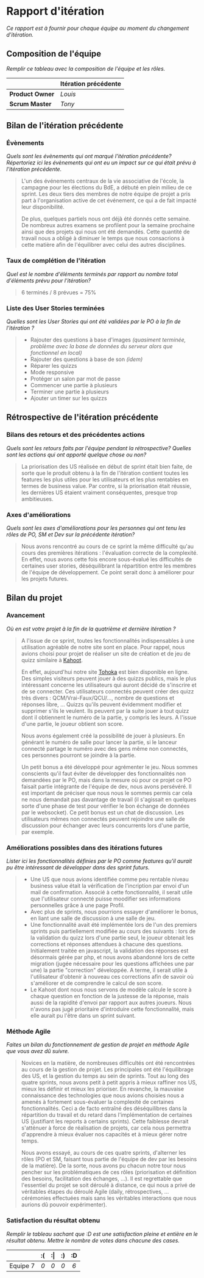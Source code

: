 # Rapport d'itération  
*Ce rapport est à fournir pour chaque équipe au moment du changement d'itération.*

## Composition de l'équipe 
*Remplir ce tableau avec la composition de l'équipe et les rôles.*

|  &nbsp;                 | Itération précédente     |
| -------------           |-------------             |
| **Product Owner**       | *Louis*                  |
| **Scrum Master**        | *Tony*                   |

## Bilan de l'itération précédente  
### Évènements 
*Quels sont les évènements qui ont marqué l'itération précédente? Répertoriez ici les évènements qui ont eu un impact sur ce qui était prévu à l'itération précédente.*
> L'un des événements centraux de la vie associative de l'école, la campagne pour les élections du BdE, a débuté en plein milieu de ce sprint. Les deux tiers des membres de notre équipe 
  > de projet a pris part à l'organisation active de cet événement, ce qui a de fait impacté leur disponibilité.
>
> De plus, quelques partiels nous ont déjà été donnés cette semaine. De nombreux autres examens se profilent pour la semaine prochaine ainsi que des projets qui nous ont été demandés. Cette quantité de travail 
> nous a obligé à diminuer le temps que nous consacrions à cette matière afin de l'équilibrer avec celui des autres disciplines.

### Taux de complétion de l'itération  
*Quel est le nombre d'éléments terminés par rapport au nombre total d'éléments prévu pour l'itération?*
> 6 terminés / 8 prévues = 75%

### Liste des User Stories terminées
*Quelles sont les User Stories qui ont été validées par le PO à la fin de l'itération ?*
> - Rajouter des questions à base d'images *(quasiment terminée, problème avec la base de données du serveur alors que fonctionnel en local)*
> - Rajouter des questions à base de son *(idem)*
> - Réparer les quizzs
> - Mode responsive
> - Protéger un salon par mot de passe
> - Commencer une partie à plusieurs
> - Terminer une partie à plusieurs
> - Ajouter un timer sur les quizzs

## Rétrospective de l'itération précédente
  
### Bilans des retours et des précédentes actions 
*Quels sont les retours faits par l'équipe pendant la rétrospective? Quelles sont les actions qui ont apporté quelque chose ou non?*
> La priorisation des US réalisée en début de sprint était bien faite, de sorte que le produit obtenu à la fin de l'itération contient toutes les features
> les plus utiles pour les utilisateurs et les plus rentables en termes de business value. Par contre, si la priorisation était réussie, les dernières US étaient vraiment conséquentes, presque trop ambitieuses.

### Axes d'améliorations 
*Quels sont les axes d'améliorations pour les personnes qui ont tenu les rôles de PO, SM et Dev sur la précédente itération?*
> Nous avons rencontré au cours de ce sprint la même difficulté qu'au cours des premières itérations : l'évaluation correcte de la complexité. En  effet, nous avons cette fois encore sous-évalué les difficultés de certaines user stories, 
> déséquilibrant la répartition entre les membres de l'équipe de développement. Ce point serait donc à améliorer pour les projets futures.



## Bilan du projet  
### Avancement  
*Où en est votre projet à la fin de la quatrième et dernière itération ?*
> A l'issue de ce sprint, toutes les fonctionnalités indispensables à une utilisation agréable de notre site sont en place. Pour rappel, nous avions choisi pour projet de réaliser un site de création et de jeu de quizz similaire à [Kahoot](https://kahoot.com).
>
> En effet, aujourd'hui notre site [Tohoka](https://tohoka.tk) est bien disponible en ligne. Des simples visiteurs peuvent jouer à des quizzs publics, mais le plus intéressant concerne les utilisateurs qui auront décidé de s'inscrire et de se connecter.
> Ces utilisateurs connectés peuvent créer des quizz très divers : QCM/Vrai-Faux/QCU/..., nombre de questions et réponses libre, ... Quizzs qu'ils peuvent évidemment modifier et supprimer s'ils le veulent. Ils peuvent par la suite
> jouer à tout quizz dont il obtiennent le numéro de la partie, y compris les leurs. A l'issue d'une partie, le joueur obtient son score.
>
> Nous avons également créé la possibilité de jouer à plusieurs. En générant le numéro de salle pour lancer la partie, si le lanceur connecté partage le numéro avec des gens même non connectés, ces personnes pourront se joindre à la partie.
>
> Un petit bonus a été développé pour agrémenter le jeu. Nous sommes conscients qu'il faut éviter de développer des fonctionnalités non demandées par le PO, mais dans la mesure où pour ce projet ce PO faisait partie intégrante de l'équipe de dev, nous avons persévéré.
> Il est important de préciser que nous nous le sommes permis car cela ne nous demandait pas davantage de travail (il s'agissait en quelques sorte d'une phase de test pour vérifier le bon échange de données par le websocket).
> Ce petit bonus est un chat de discussion. Les utilisateurs mêmes non connectés peuvent rejoindre une salle de discussion pour échanger avec leurs concurrents lors d'une partie, par exemple.

### Améliorations possibles dans des itérations futures  
*Lister ici les fonctionnalités définies par le PO comme features qu'il aurait pu être intéressant de développer dans des sprint futurs.*
> - Une US que nous avions identifiée comme peu rentable niveau business value était la vérification de l'incription par envoi d'un mail de confirmation. Associé à cette fonctionnalité, il serait utile que l'utilisateur connecté puisse moodifier ses informations personnelles grâce à une page Profil.
> - Avec plus de sprints, nous pourrions essayer d'améliorer le bonus, en liant une salle de discussion à une salle de jeu.
> - Une fonctionnalité avait été implémentée lors de l'un des premiers sprints puis partiellement modifiée au cours des suivants : lors de la validation du quizz lors d'une partie seul, le joueur obtenait les corrections et réponses attendues à chacune des questions. Initialement traitée en javascript,
> la validation des réponses est désormais gérée par php, et nous avons abandonné lors de cette migration (jugée nécessaire pour les questions affichées une par une) la partie "correction" développée. A terme, il serait utile à l'utilisateur d'obtenir à nouveau ces corrections afin de savoir où s'améliorer
> et de comprendre le calcul de son score.
> - Le Kahoot dont nous nous servons de modèle calcule le score à chaque question en fonction de la justesse de la réponse, mais aussi de la rapidité d'envoi par rapport aux autres joueurs. Nous n'avons pas jugé prioritaire d'introduire cette fonctionnalité, mais elle aurait pu l'être dans un sprint suivant.

### Méthode Agile 
*Faites un bilan du fonctionnement de gestion de projet en méthode Agile que vous avez dû suivre.*
> Novices en la matière, de nombreuses difficultés ont été rencontrées au cours de la gestion de projet. Les principales ont été l'équilibrage des US, et la gestion du temps au sein de sprints.
> Tout au long des quatre sprints, nous avons petit à petit appris à mieux raffiner nos US, mieux les définir et mieux les prioriser. En revanche, la mauvaise connaissance des technologies que nous avions choisies nous a amenés à fortement sous-évaluer la complexité de certaines fonctionnalités. Ceci a de facto entraîné des déséquilibres 
> dans la répartition du travail et du retard dans l'implémentation de certaines US (justifiant les reports à certains sprints). Cette faiblesse devrait s'atténuer à force de réalisation de projets, car cela nous permettra d'apprendre à mieux évaluer nos capacités et à mieux gérer notre temps.
>
> Nous avons essayé, au cours de ces quatre sprints, d'alterner les rôles (PO et SM, faisant tous partie de l'équipe de dev par les besoins de la matière). De la sorte, nous avons pu chacun notre tour nous pencher sur les problématiques de ces rôles (priorisation et définition des besoins, facilitation des échanges, ...). Il est regrettable
> que l'essentiel du projet se soit déroulé à distance, ce qui nous a privé de véritables étapes du déroulé Agile (daily, rétrospectives, ... cérémonies effectuées mais sans les véritables interactions que  nous aurions dû pouvoir expérimenter).

### Satisfaction du résultat obtenu
*Remplir le tableau sachant que :D est une satisfaction pleine et entière en le résultat obtenu. Mettre le nombre de votes dans chacune des cases.*


|          	| :( 	| :&#124; 	| :) 	| :D 	|
|:--------:	|:----:	|:----:	    |:----:	|:----:	|
| Equipe 7 	|  *0* 	|  *0* 	    |  *0* 	|  *6* 	|

 
 
